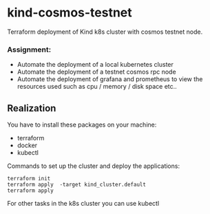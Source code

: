 # kind-cosmos-testnet
Terraform deployment  of Kind k8s cluster with cosmos testnet node. 

### Assignment:
- Automate the deployment of a local kubernetes cluster
- Automate the deployment of a testnet cosmos rpc node
- Automate the deployment of grafana and prometheus to view the resources used such as cpu / memory / disk space etc..

## Realization

You have to install these packages on your machine: 
- terraform
- docker
- kubectl

Commands to set up the cluster and deploy the applications:  

```
terraform init
terraform apply  -target kind_cluster.default
terraform apply
```
For other tasks in the k8s cluster you can use kubectl  
